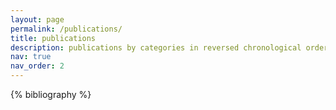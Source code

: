 ```yaml
---
layout: page
permalink: /publications/
title: publications
description: publications by categories in reversed chronological order; generated by jekyll-scholar.
nav: true
nav_order: 2
---
```


<!-- _pages/publications.md -->
<div class="publications">

{% bibliography %}

</div>
